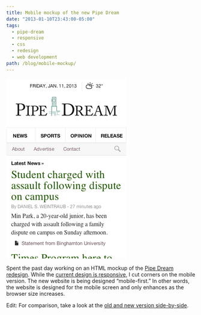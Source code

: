 ```yaml
---
title: Mobile mockup of the new Pipe Dream
date: "2013-01-10T23:43:00-05:00"
tags:
  - pipe-dream
  - responsive
  - css
  - redesign
  - web development
path: /blog/mobile-mockup/
---
```


![Screenshot of Pipe Dream redesign on mobile](./pipe-dream-mobile-first.png)

Spent the past day working on an HTML mockup of the [Pipe Dream redesign](/blog/pipe-dream-redesign/). While the [current design is responsive](/blog/from-college-publisher-to-wordpress/), I cut corners on the mobile version. The new website is being designed “mobile-first.” In other words, the website is designed for the mobile screen and only enhances as the browser size increases.

Edit: For comparison, take a look at the [old and new version side-by-side](https://www.dropbox.com/s/it4as8mz9kens6l/mobile-comparison.png).
